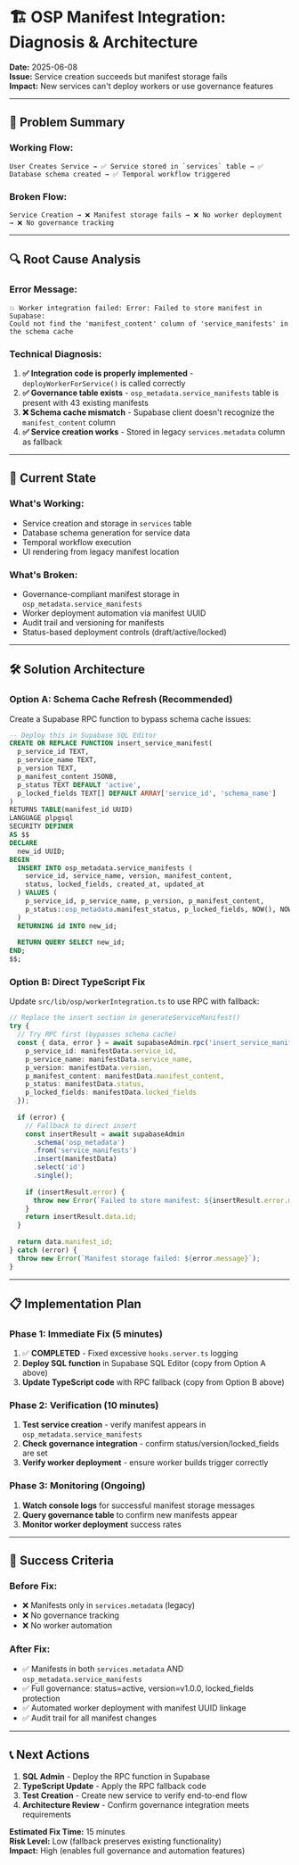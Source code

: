 # 🏗️ OSP Manifest Integration: Diagnosis & Architecture

**Date:** 2025-06-08  
**Issue:** Service creation succeeds but manifest storage fails  
**Impact:** New services can't deploy workers or use governance features  

---

## 🚨 **Problem Summary**

### **Working Flow:**
```
User Creates Service → ✅ Service stored in `services` table → ✅ Database schema created → ✅ Temporal workflow triggered
```

### **Broken Flow:**
```
Service Creation → ❌ Manifest storage fails → ❌ No worker deployment → ❌ No governance tracking
```

---

## 🔍 **Root Cause Analysis**

### **Error Message:**
```
💥 Worker integration failed: Error: Failed to store manifest in Supabase: 
Could not find the 'manifest_content' column of 'service_manifests' in the schema cache
```

### **Technical Diagnosis:**
1. **✅ Integration code is properly implemented** - `deployWorkerForService()` is called correctly
2. **✅ Governance table exists** - `osp_metadata.service_manifests` table is present with 43 existing manifests
3. **❌ Schema cache mismatch** - Supabase client doesn't recognize the `manifest_content` column
4. **✅ Service creation works** - Stored in legacy `services.metadata` column as fallback

---

## 🎯 **Current State**

### **What's Working:**
- Service creation and storage in `services` table
- Database schema generation for service data
- Temporal workflow execution
- UI rendering from legacy manifest location

### **What's Broken:**
- Governance-compliant manifest storage in `osp_metadata.service_manifests`
- Worker deployment automation via manifest UUID
- Audit trail and versioning for manifests
- Status-based deployment controls (draft/active/locked)

---

## 🛠️ **Solution Architecture**

### **Option A: Schema Cache Refresh (Recommended)**
Create a Supabase RPC function to bypass schema cache issues:

```sql
-- Deploy this in Supabase SQL Editor
CREATE OR REPLACE FUNCTION insert_service_manifest(
  p_service_id TEXT,
  p_service_name TEXT,
  p_version TEXT,
  p_manifest_content JSONB,
  p_status TEXT DEFAULT 'active',
  p_locked_fields TEXT[] DEFAULT ARRAY['service_id', 'schema_name']
)
RETURNS TABLE(manifest_id UUID)
LANGUAGE plpgsql
SECURITY DEFINER
AS $$
DECLARE
  new_id UUID;
BEGIN
  INSERT INTO osp_metadata.service_manifests (
    service_id, service_name, version, manifest_content,
    status, locked_fields, created_at, updated_at
  ) VALUES (
    p_service_id, p_service_name, p_version, p_manifest_content,
    p_status::osp_metadata.manifest_status, p_locked_fields, NOW(), NOW()
  )
  RETURNING id INTO new_id;
  
  RETURN QUERY SELECT new_id;
END;
$$;
```

### **Option B: Direct TypeScript Fix**
Update `src/lib/osp/workerIntegration.ts` to use RPC with fallback:

```typescript
// Replace the insert section in generateServiceManifest()
try {
  // Try RPC first (bypasses schema cache)
  const { data, error } = await supabaseAdmin.rpc('insert_service_manifest', {
    p_service_id: manifestData.service_id,
    p_service_name: manifestData.service_name,
    p_version: manifestData.version,
    p_manifest_content: manifestData.manifest_content,
    p_status: manifestData.status,
    p_locked_fields: manifestData.locked_fields
  });
  
  if (error) {
    // Fallback to direct insert
    const insertResult = await supabaseAdmin
      .schema('osp_metadata')
      .from('service_manifests')
      .insert(manifestData)
      .select('id')
      .single();
    
    if (insertResult.error) {
      throw new Error(`Failed to store manifest: ${insertResult.error.message}`);
    }
    return insertResult.data.id;
  }
  
  return data.manifest_id;
} catch (error) {
  throw new Error(`Manifest storage failed: ${error.message}`);
}
```

---

## 📋 **Implementation Plan**

### **Phase 1: Immediate Fix (5 minutes)**
1. ✅ **COMPLETED** - Fixed excessive `hooks.server.ts` logging
2. **Deploy SQL function** in Supabase SQL Editor (copy from Option A above)
3. **Update TypeScript code** with RPC fallback (copy from Option B above)

### **Phase 2: Verification (10 minutes)**
1. **Test service creation** - verify manifest appears in `osp_metadata.service_manifests`
2. **Check governance integration** - confirm status/version/locked_fields are set
3. **Verify worker deployment** - ensure worker builds trigger correctly

### **Phase 3: Monitoring (Ongoing)**
1. **Watch console logs** for successful manifest storage messages
2. **Query governance table** to confirm new manifests appear
3. **Monitor worker deployment** success rates

---

## 🎯 **Success Criteria**

### **Before Fix:**
- ❌ Manifests only in `services.metadata` (legacy)
- ❌ No governance tracking
- ❌ No worker automation

### **After Fix:**
- ✅ Manifests in both `services.metadata` AND `osp_metadata.service_manifests`
- ✅ Full governance: status=active, version=v1.0.0, locked_fields protection
- ✅ Automated worker deployment with manifest UUID linkage
- ✅ Audit trail for all manifest changes

---

## 📞 **Next Actions**

1. **SQL Admin** - Deploy the RPC function in Supabase
2. **TypeScript Update** - Apply the RPC fallback code
3. **Test Creation** - Create new service to verify end-to-end flow
4. **Architecture Review** - Confirm governance integration meets requirements

**Estimated Fix Time:** 15 minutes  
**Risk Level:** Low (fallback preserves existing functionality)  
**Impact:** High (enables full governance and automation features) 
